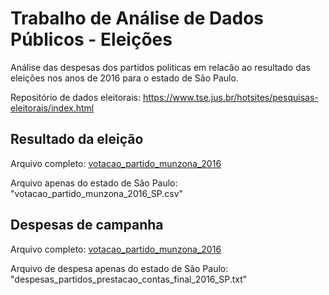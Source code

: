 # Trabalho de Análise de Dados Públicos - Eleições

Análise das despesas dos partidos politicas em relacão ao resultado das eleições nos anos de 2016 para o estado de São Paulo.

Repositório de dados eleitorais: https://www.tse.jus.br/hotsites/pesquisas-eleitorais/index.html

## Resultado da eleição

Arquivo completo: [votacao_partido_munzona_2016](https://cdn.tse.jus.br/estatistica/sead/odsele/votacao_partido_munzona/votacao_partido_munzona_2016.zip)

Arquivo apenas do estado de São Paulo: "votacao_partido_munzona_2016_SP.csv"

## Despesas de campanha

Arquivo completo: [votacao_partido_munzona_2016](https://cdn.tse.jus.br/estatistica/sead/odsele/prestacao_contas/prestacao_contas_2016.zip)

Arquivo de despesa apenas do estado de São Paulo: "despesas_partidos_prestacao_contas_final_2016_SP.txt"
